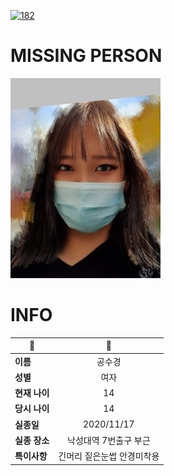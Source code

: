 [![182](https://img.shields.io/badge/%EC%8B%A4%EC%A2%85%EC%8B%A0%EA%B3%A0%EB%8A%94%20%EA%B5%AD%EB%B2%88%EC%97%86%EC%9D%B4-182-blue)](http://safe182.go.kr/index.do)

# MISSING PERSON

<img src="./missing_person.jpg">

# INFO

|🔑|💎|
|--|:--:|
|**이름**|공수경|
|**성별**|여자|
|**현재 나이**|14|
|**당시 나이**|14|
|**실종일**|2020/11/17|
|**실종 장소**|낙성대역 7번출구 부근|
|**특이사항**|긴머리 짙은눈썹 안경미착용|
